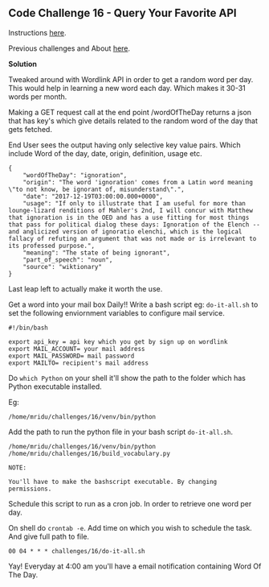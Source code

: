 ## Code Challenge 16 - Query Your Favorite API

Instructions [here](http://pybit.es/codechallenge16.html).

Previous challenges and About [here](http://pybit.es/pages/challenges.html).


**Solution**

Tweaked around with Wordlink API in order to get a random word
per day. This would help in learning a new word each day. Which makes
it 30-31 words per month. 

Making a GET request call at the end point /wordOfTheDay returns a
json that has key's which give details related to the random word of
the day that gets fetched.

End User sees the output having only selective key value pairs.
Which include Word of the day, date, origin, definition, usage
etc. 


```
{
    "wordOfTheDay": "ignoration",
    "origin": "The word 'ignoration' comes from a Latin word meaning \"to not know, be ignorant of, misunderstand\".",
    "date": "2017-12-19T03:00:00.000+0000",
    "usage": "If only to illustrate that I am useful for more than lounge-lizard renditions of Mahler's 2nd, I will concur with Matthew that ignoration is in the OED and has a use fitting for most things that pass for political dialog these days: Ignoration of the Elench -- and anglicized version of ignoratio elenchi, which is the logical fallacy of refuting an argument that was not made or is irrelevant to its professed purpose.",
    "meaning": "The state of being ignorant",
    "part_of_speech": "noun",
    "source": "wiktionary"
}

```

Last leap left to actually make it worth the use. 

Get a word into your mail box Daily!!
Write a bash script eg: `do-it-all.sh` to set the following enviornment variables to configure mail service.

```
#!/bin/bash

export api_key = api key which you get by sign up on wordlink
export MAIL_ACCOUNT= your mail address
export MAIL_PASSWORD= mail password
export MAILTO= recipient's mail address

``` 

Do `which Python`  on your shell it'll show the path to the folder which has Python executable installed.

Eg:

`/home/mridu/challenges/16/venv/bin/python`

Add the path to run the python file in your bash script `do-it-all.sh`.

```
/home/mridu/challenges/16/venv/bin/python /home/mridu/challenges/16/build_vocabulary.py

```

```
NOTE:

You'll have to make the bashscript executable. By changing permissions.

```

Schedule this script to run as a cron job. In order to retrieve one word per day.

On shell do `crontab -e`. Add time on which you wish to schedule the task. And give full path to file.

```
00 04 * * * challenges/16/do-it-all.sh

```

Yay! Everyday at 4:00 am you'll have a email notification containing Word Of The Day.
